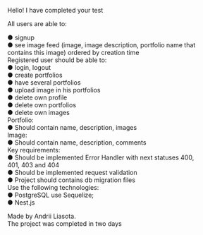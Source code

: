 Hello!
I have completed your test

All users are able to:

● signup<br>
● see image feed (image, image description, portfolio name that<br>
contains this image) ordered by creation time<br>
Registered user should be able to:<br>
● login, logout<br>
● create portfolios<br>
● have several portfolios<br>
● upload image in his portfolios<br>
● delete own profile<br>
● delete own portfolios<br>
● delete own images<br>
Portfolio:<br>
● Should contain name, description, images<br>
Image:<br>
● Should contain name, description, comments<br>
Key requirements:<br>
● Should be implemented Error Handler with next statuses 400,<br>
401, 403 and 404<br>
● Should be implemented request validation<br>
● Project should contains db migration files<br>
Use the following technologies:<br>
● PostgreSQL use Sequelize;<br>
● Nest.js<br>

Made by Andrii Liasota.<br>
The project was completed in two days<br>